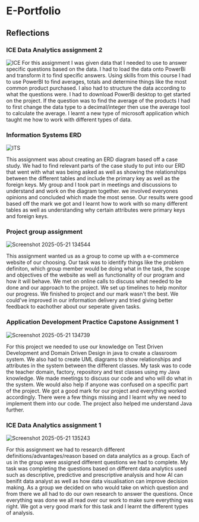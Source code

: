 # E-Portfolio
## Reflections

### ICE Data Analytics assignment 2
![ICE](https://github.com/user-attachments/assets/24077e04-5030-4e4a-9d2c-38216e1f8674)
For this assignment I was given data that I needed to use to answer specific questions based on the data. I had to load the data onto PowerBi and transform it to find specific answers. Using skills from this course I had to use PowerBI to find averages, totals and determine things like the most common product purchased. I also had to structure the data according to what the questions were. I had to download PowerBi desktop to get started on the project. If the question was to find the average of the products I had to first change the data type to a decimal/integer then use the average tool to calculate the average. I learnt a new type of microsoft application which taught me how to work with different types of data.

### Information Systems ERD
![ITS](https://github.com/user-attachments/assets/8116a882-07e3-436e-8c1c-01725ea1087d)

This assignment was about creating an ERD diagram based off a case study. We had to find relevant parts of the case study to put into our ERD that went with what was being asked as well as showing the relationships between the different tables and include the primary key as well as the foreign keys. My group and I took part in meetings and discussions to understand and work on the diagram together. we involved everyones opinions and concluded which made the most sense. Our results were good based off the mark we got and I learnt how to work with so many different tables as well as understanding why certain attributes were primary keys and foreign keys.

### Project group assignment
![Screenshot 2025-05-21 134544](https://github.com/user-attachments/assets/ca5300ac-ff5d-48ef-8c1f-a27598617943)

This assignment wanted us as a group to come up with a e-commerce website of our choosing. Our task was to identify things like the problem definiton, which group member would be doing what in the task, the scope and objectives of the website as well as functionality of our program and how it will behave. We met on online calls to discuss what needed to be done and our approach to the project. We set up timelines to help monitor our progress. We finished to project and our mark wasn't the best. We could've improved in our information delivery and tried giving better feedback to eachother about our seperate given tasks.

### Application Development Practice Capstone Assignment 1
![Screenshot 2025-05-21 134739](https://github.com/user-attachments/assets/56b34005-1169-4561-aeaa-d0e236a469fe)

For this project we needed to use our knowledge on Test Driven Development and Domain Driven Design in java to create a classroom system. We also had to create UML diagrams to show relationships and attributes in the system between the different classes. My task was to code the teacher domain, factory, repository and test classes using my Java knowledge. We made meetings to discuss our code and who will do what in the system. We would also help if anyone was confused on a specific part of the project. We got a good mark for our project and everything worked accordingly. There were a few things missing and I learnt why we need to implement them into our code. The project also helped me understand Java further.

### ICE Data Analytics assignment 1
![Screenshot 2025-05-21 135243](https://github.com/user-attachments/assets/d8fe03ba-a813-4cec-b729-731c4c642d11)

For this assignment we had to research different definitions/advantages/reason based on data analytics as a group. Each of us in the group were assigned different questions we had to complete. My task was completing the questions based on different data analytics used such as descriptive, predictive and prescriptive analysis and how AI can benifit data analyst as well as how data visualisation can improve decision making. As a group we decided on who would take on which question and from there we all had to do our own research to answer the questions. Once everything was done we all read over our work to make sure everything was right. We got a very good mark for this task and I learnt the different types of analysis.
